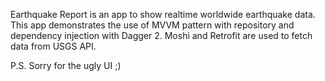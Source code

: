 Earthquake Report is an app to show realtime worldwide earthquake data. 
This app demonstrates the use of MVVM pattern with repository and dependency injection with Dagger 2. 
Moshi and Retrofit are used to fetch data from USGS API.

P.S. Sorry for the ugly UI ;)